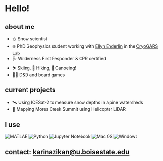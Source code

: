 # Hello!

## about me
- ⛄ Snow scientist 
- ❄️ PhD Geophysics student working with [Ellyn Enderlin](https://github.com/ellynenderlin) in the [CryoGARS Lab](https://github.com/CryoGARS-Glaciology)
- 🩺 Wilderness First Responder & CPR certified
- ⛷️ Skiing, 🥾 Hiking, 🛶 Canoeing!
- 🧙‍♂️ D&D and board games

## current projects
- 🛰️ Using ICESat-2 to measure snow depths in alpine watersheds
- 🚁 Mapping Mores Creek Summit using Helicopter LiDAR

## I use
![MATLAB](https://img.shields.io/badge/-MATLAB-orange?style=for-the-badge&logo=MATLAB)
![Python](https://img.shields.io/badge/python-3670A0?style=for-the-badge&logo=python&logoColor=ffdd54)
![Jupyter Notebook](https://img.shields.io/badge/jupyter-%23FA0F00.svg?style=for-the-badge&logo=jupyter&logoColor=white)
![Mac OS](https://img.shields.io/badge/mac%20os-000000?style=for-the-badge&logo=macos&logoColor=F0F0F0)
![Windows](https://img.shields.io/badge/Windows-0078D6?style=for-the-badge&logo=windows&logoColor=white)




## contact: karinazikan@u.boisestate.edu
